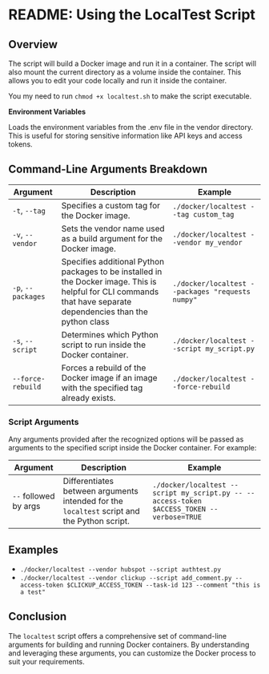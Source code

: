 # README: Using the LocalTest Script

## Overview
The script will build a Docker image and run it in a container. The script will also mount the current directory as a volume inside the container. This allows you to edit your code locally and run it inside the container.

You my need to run `chmod +x localtest.sh` to make the script executable.

<b> Environment Variables </b>

Loads the environment variables from the .env file in the vendor directory. This is useful for storing sensitive information like API keys and access tokens.
## Command-Line Arguments Breakdown

| Argument                 | Description                                                                                                                                                      | Example                                                   |
|--------------------------|------------------------------------------------------------------------------------------------------------------------------------------------------------------|-----------------------------------------------------------|
| `-t`, `--tag`            | Specifies a custom tag for the Docker image.                                                                                                                     | `./docker/localtest --tag custom_tag`                         |
| `-v`, `--vendor`         | Sets the vendor name used as a build argument for the Docker image.                                                                                              | `./docker/localtest --vendor my_vendor`                       |
| `-p`, `--packages`       | Specifies additional Python packages to be installed in the Docker image. This is helpful for CLI commands that have separate dependencies than the python class | `./docker/localtest --packages "requests numpy"`              |
| `-s`, `--script`         | Determines which Python script to run inside the Docker container.                                                                                               | `./docker/localtest --script my_script.py`                    |
| `--force-rebuild`        | Forces a rebuild of the Docker image if an image with the specified tag already exists.                                                                          | `./docker/localtest --force-rebuild`                          |

### Script Arguments

Any arguments provided after the recognized options will be passed as arguments to the specified script inside the Docker container. For example:

| Argument                 | Description                                                                               | Example                                                   |
|--------------------------|-------------------------------------------------------------------------------------------|-----------------------------------------------------------|
| `--` followed by args    | Differentiates between arguments intended for the `localtest` script and the Python script.| `./docker/localtest --script my_script.py -- --access-token $ACCESS_TOKEN --verbose=TRUE` |

## Examples
* `./docker/localtest --vendor hubspot --script authtest.py`
* `./docker/localtest --vendor clickup --script add_comment.py --access-token $CLICKUP_ACCESS_TOKEN --task-id 123 --comment "this is a test"`

## Conclusion
The `localtest` script offers a comprehensive set of command-line arguments for building and running Docker containers. By understanding and leveraging these arguments, you can customize the Docker process to suit your requirements.

